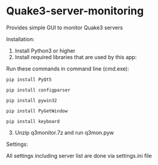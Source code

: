 # Quake3-server-monitoring
Provides simple GUI to monitor Quake3 servers

Installation:
1) Install Python3 or higher
2) Install required libraries that are used by this app:

  Run these commands in command line (cmd.exe):
  
    pip install PyQt5
    
    pip install configparser
    
    pip install pywin32
    
    pip install PyGetWindow
    
    pip install keyboard
    
3) Unzip q3monitor.7z and run q3mon.pyw

Settings:

All settings including server list are done via settings.ini file

